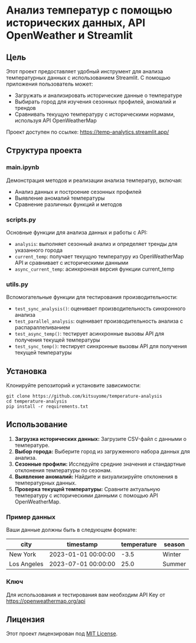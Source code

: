 # Анализ температур с помощью исторических данных, API OpenWeather и Streamlit

## Цель

Этот проект предоставляет удобный инструмент для анализа температурных данных с использованием Streamlit. С помощью приложения пользователь может:

- Загружать и анализировать исторические данные о температуре
- Выбирать город для изучения сезонных профилей, аномалий и трендов
- Сравнивать текущую температуру с историческими нормами, используя API OpenWeatherMap

Проект доступен по ссылке: https://temp-analytics.streamlit.app/

## Структура проекта

### main.ipynb

Демонстрация методов и реализации анализа температур, включая:

- Анализ данных и построение сезонных профилей
- Выявление аномалий температуры
- Сравнение различных функций и методов

### scripts.py

Основные функции для анализа данных и работы с API:

- `analysis`: выполняет сезонный анализ и определяет тренды для указанного города
- `current_temp`: получает текущую температуру из OpenWeatherMap API и сравнивает с историческими данными
- `async_current_temp`: асинхронная версия функции current_temp
  
### utils.py

Вспомогательные функции для тестирования производительности:

- `test_sync_analysis()`: оценивает производительность синхронного анализа
- `test_parallel_analysis`: оценивает производительность анализа с распараллеливанием
- `test_async_temp()`: тестирует асинхронные вызовы API для получения текущей температуры
- `test_sync_temp()`: тестирует синхронные вызовы API для получения текущей температуры

## Установка

Клонируйте репозиторий и установите зависимости:

```
git clone https://github.com/kitsuyome/temperature-analysis
cd temperature-analysis
pip install -r requirements.txt
```
## Использование

1. **Загрузка исторических данных:** Загрузите CSV-файл с данными о температуре.
2. **Выбор города:** Выберите город из загруженного набора данных для анализа.
3. **Сезонные профили:** Исследуйте средние значения и стандартные отклонения температуры по сезонам.
4. **Выявление аномалий:** Найдите и визуализируйте отклонения в температурных данных.
5. **Проверка текущей температуры:** Сравните актуальную температуру с историческими данными с помощью API OpenWeatherMap.

### Пример данных

Ваши данные должны быть в следующем формате:

| city       | timestamp           | temperature | season |
|------------|---------------------|-------------|--------|
| New York   | 2023-01-01 00:00:00 | -3.5        | Winter |
| Los Angeles| 2023-07-01 00:00:00 | 25.0        | Summer |

### Ключ

Для использования и тестирования вам необходим API Key от https://openweathermap.org/api

## Лицензия

Этот проект лицензирован под [MIT License](LICENSE).
